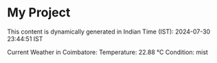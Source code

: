 # My Project

This content is dynamically generated in Indian Time (IST): 2024-07-30 23:44:51 IST


Current Weather in Coimbatore:
Temperature: 22.88 °C
Condition: mist
